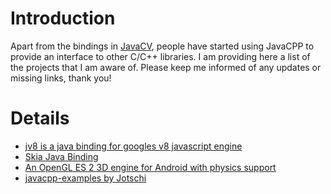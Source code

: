 # Introduction #

Apart from the bindings in [JavaCV](http://code.google.com/p/javacv/), people have started using JavaCPP to provide an interface to other C/C++ libraries. I am providing here a list of the projects that I am aware of. Please keep me informed of any updates or missing links, thank you!

# Details #

  * [jv8 is a java binding for googles v8 javascript engine](https://github.com/KnisterPeter/native-engine)
  * [Skia Java Binding](https://github.com/eungju/skia-javacpp)
  * [An OpenGL ES 2 3D engine for Android with physics support](http://code.google.com/p/dinja-engine/)
  * [javacpp-examples by Jotschi](https://github.com/Jotschi/javacpp-examples)